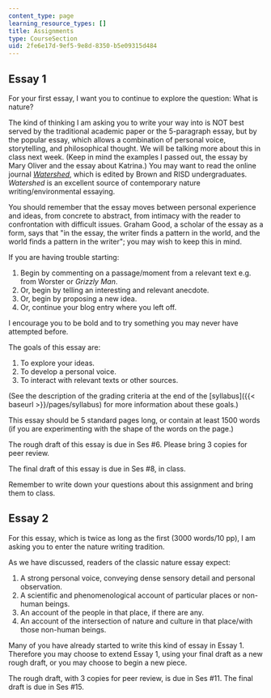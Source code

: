 ```yaml
---
content_type: page
learning_resource_types: []
title: Assignments
type: CourseSection
uid: 2fe6e17d-9ef5-9e8d-8350-b5e09315d484
---
```


Essay 1
-------

For your first essay, I want you to continue to explore the question: What is nature?

The kind of thinking I am asking you to write your way into is NOT best served by the traditional academic paper or the 5-paragraph essay, but by the popular essay, which allows a combination of personal voice, storytelling, and philosophical thought. We will be talking more about this in class next week. (Keep in mind the examples I passed out, the essay by Mary Oliver and the essay about Katrina.) You may want to read the online journal [_Watershed_](http://issuu.com/watershed_journal/docs/western_issue_spring2010), which is edited by Brown and RISD undergraduates. _Watershed_ is an excellent source of contemporary nature writing/environmental essaying.

You should remember that the essay moves between personal experience and ideas, from concrete to abstract, from intimacy with the reader to confrontation with difficult issues. Graham Good, a scholar of the essay as a form, says that "in the essay, the writer finds a pattern in the world, and the world finds a pattern in the writer"; you may wish to keep this in mind.

If you are having trouble starting:

1.  Begin by commenting on a passage/moment from a relevant text e.g. from Worster or _Grizzly Man_.
2.  Or, begin by telling an interesting and relevant anecdote.
3.  Or, begin by proposing a new idea.
4.  Or, continue your blog entry where you left off.

I encourage you to be bold and to try something you may never have attempted before.

The goals of this essay are:

1.  To explore your ideas.
2.  To develop a personal voice.
3.  To interact with relevant texts or other sources.

(See the description of the grading criteria at the end of the [syllabus]({{< baseurl >}}/pages/syllabus) for more information about these goals.)

This essay should be 5 standard pages long, or contain at least 1500 words (if you are experimenting with the shape of the words on the page.)

The rough draft of this essay is due in Ses #6. Please bring 3 copies for peer review.

The final draft of this essay is due in Ses #8, in class.

Remember to write down your questions about this assignment and bring them to class.

Essay 2
-------

For this essay, which is twice as long as the first (3000 words/10 pp), I am asking you to enter the nature writing tradition.

As we have discussed, readers of the classic nature essay expect:

1.  A strong personal voice, conveying dense sensory detail and personal observation.
2.  A scientific and phenomenological account of particular places or non-human beings.
3.  An account of the people in that place, if there are any.
4.  An account of the intersection of nature and culture in that place/with those non-human beings.

Many of you have already started to write this kind of essay in Essay 1. Therefore you may choose to extend Essay 1, using your final draft as a new rough draft, or you may choose to begin a new piece.

The rough draft, with 3 copies for peer review, is due in Ses #11. The final draft is due in Ses #15.